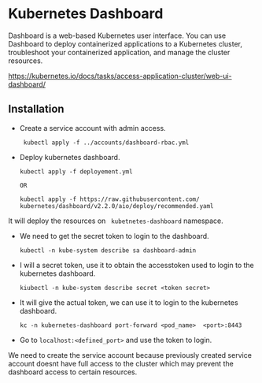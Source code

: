 # Kubernetes Dashboard

Dashboard is a web-based Kubernetes user interface. You can use Dashboard to deploy containerized applications to a Kubernetes cluster, troubleshoot your containerized application, and manage the cluster resources.

https://kubernetes.io/docs/tasks/access-application-cluster/web-ui-dashboard/

## Installation

- Create a service account with admin access.

  ```
   kubectl apply -f ../accounts/dashboard-rbac.yml
  ```

- Deploy kubernetes dashboard.

  ```
  kubectl apply -f deployement.yml

  OR

  kubectl apply -f https://raw.githubusercontent.com/ kubernetes/dashboard/v2.2.0/aio/deploy/recommended.yaml
  ```

It will deploy the resources on ` kubetnetes-dashboard` namespace.

- We need to get the secret token to login to the dashboard.

  ```
  kubectl -n kube-system describe sa dashboard-admin
  ```

- I will a secret token, use it to obtain the accesstoken used to login to the kubernetes dashboard.

  ```
  kiubectl -n kube-system describe secret <token secret>
  ```

- It will give the actual token, we can use it to login to the kubernetes dashboard.

  ```
  kc -n kubernetes-dashboard port-forward <pod_name>  <port>:8443
  ```

- Go to `localhost:<defined_port>` and use the token to login.

We need to create the service account because previously created service account doesnt have full access to the cluster which may prevent the dashboard access to certain resources.
